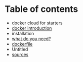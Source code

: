 # Table of contents

* docker cloud for starters
* [docker introduction](zee.md)
* installation
* [what do you need?](what-do-you-need.md)
* [dockerfile](dockerfile.md)
* Untitled
* [sources](sources.md)

